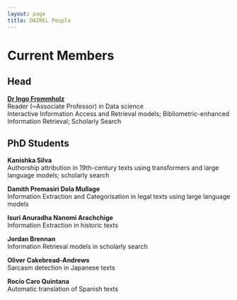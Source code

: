 ```yaml
---
layout: page
title: DAIREL People
---
```

# Current Members

## Head

**[Dr Ingo Frommholz](http://www.frommholz.org/)**  
Reader (~Associate Professor) in Data science  
Interactive Information Access and Retrieval models; Bibliometric-enhanced Information Retrieval; Scholarly Search

## PhD Students

**Kanishka Silva**  
Authorship attribution in 19th-century texts using transformers and large language models; scholarly search

**Damith Premasiri Dola Mullage**  
Information Extraction and Categorisation in legal texts using large language models

**Isuri Anuradha Nanomi Arachchige**  
Information Extraction in historic texts

**Jordan Brennan**  
Information Retrieval models in scholarly search

**Oliver Cakebread-Andrews**  
Sarcasm detection in Japanese texts

**Rocío Caro Quintana**  
Automatic translation of Spanish texts
